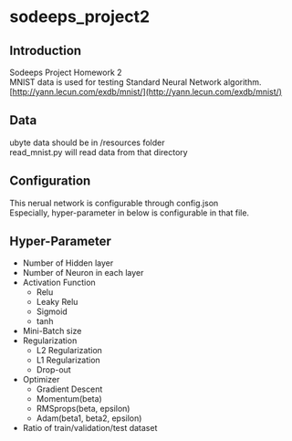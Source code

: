 # sodeeps_project2

## Introduction
Sodeeps Project Homework 2  
MNIST data is used for testing Standard Neural Network algorithm.  
[http://yann.lecun.com/exdb/mnist/](http://yann.lecun.com/exdb/mnist/)

## Data
ubyte data should be in /resources folder  
read_mnist.py will read data from that directory  

## Configuration
This nerual network is configurable through config.json  
Especially, hyper-parameter in below is configurable in that file.  

## Hyper-Parameter

* Number of Hidden layer
* Number of Neuron in each layer
* Activation Function
  * Relu
  * Leaky Relu
  * Sigmoid
  * tanh
* Mini-Batch size
* Regularization
  * L2 Regularization
  * L1 Regularization
  * Drop-out
* Optimizer
  * Gradient Descent
  * Momentum(beta)
  * RMSprops(beta, epsilon)
  * Adam(beta1, beta2, epsilon)
* Ratio of train/validation/test dataset
